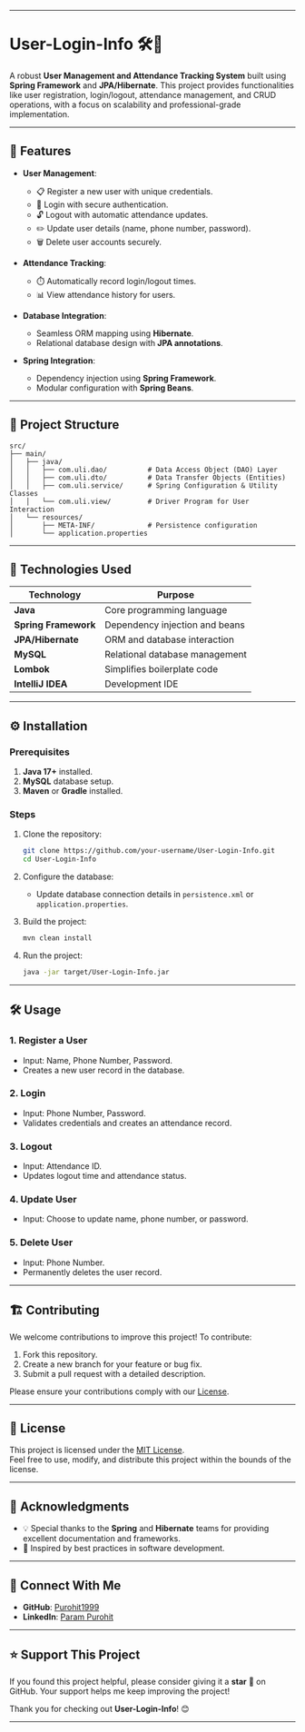 

---

# **User-Login-Info** 🛠️🔐

A robust **User Management and Attendance Tracking System** built using **Spring Framework** and **JPA/Hibernate**. This project provides functionalities like user registration, login/logout, attendance management, and CRUD operations, with a focus on scalability and professional-grade implementation.

---

## 🚀 **Features**

- **User Management**:
    - 📋 Register a new user with unique credentials.
    - 🔑 Login with secure authentication.
    - 🔓 Logout with automatic attendance updates.
    - ✏️ Update user details (name, phone number, password).
    - 🗑️ Delete user accounts securely.

- **Attendance Tracking**:
    - ⏱️ Automatically record login/logout times.
    - 📊 View attendance history for users.

- **Database Integration**:
    - Seamless ORM mapping using **Hibernate**.
    - Relational database design with **JPA annotations**.

- **Spring Integration**:
    - Dependency injection using **Spring Framework**.
    - Modular configuration with **Spring Beans**.

---

## 🧱 **Project Structure**

```
src/
├── main/
│   ├── java/
│   │   ├── com.uli.dao/          # Data Access Object (DAO) Layer
│   │   ├── com.uli.dto/          # Data Transfer Objects (Entities)
│   │   ├── com.uli.service/      # Spring Configuration & Utility Classes
│   │   └── com.uli.view/         # Driver Program for User Interaction
│   └── resources/
│       ├── META-INF/             # Persistence configuration
│       └── application.properties
```

---

## 📜 **Technologies Used**

| Technology           | Purpose                          |
|-----------------------|----------------------------------|
| **Java**             | Core programming language        |
| **Spring Framework** | Dependency injection and beans   |
| **JPA/Hibernate**    | ORM and database interaction     |
| **MySQL**            | Relational database management   |
| **Lombok**           | Simplifies boilerplate code      |
| **IntelliJ IDEA**    | Development IDE                  |

---

## ⚙️ **Installation**

### **Prerequisites**
1. **Java 17+** installed.
2. **MySQL** database setup.
3. **Maven** or **Gradle** installed.

### **Steps**
1. Clone the repository:
   ```bash
   git clone https://github.com/your-username/User-Login-Info.git
   cd User-Login-Info
   ```
2. Configure the database:
    - Update database connection details in `persistence.xml` or `application.properties`.

3. Build the project:
   ```bash
   mvn clean install
   ```

4. Run the project:
   ```bash
   java -jar target/User-Login-Info.jar
   ```

---

## 🛠️ **Usage**

### **1. Register a User**
- Input: Name, Phone Number, Password.
- Creates a new user record in the database.

### **2. Login**
- Input: Phone Number, Password.
- Validates credentials and creates an attendance record.

### **3. Logout**
- Input: Attendance ID.
- Updates logout time and attendance status.

### **4. Update User**
- Input: Choose to update name, phone number, or password.

### **5. Delete User**
- Input: Phone Number.
- Permanently deletes the user record.

---

## 🏗️ **Contributing**

We welcome contributions to improve this project! To contribute:
1. Fork this repository.
2. Create a new branch for your feature or bug fix.
3. Submit a pull request with a detailed description.

Please ensure your contributions comply with our [License](https://github.com/Purohit1999/User-Login-Info/blob/main/LICENSE).

---

## 📄 **License**

This project is licensed under the [MIT License](https://github.com/Purohit1999/User-Login-Info/blob/main/LICENSE).  
Feel free to use, modify, and distribute this project within the bounds of the license.

---

## 👥 **Acknowledgments**

- 💡 Special thanks to the **Spring** and **Hibernate** teams for providing excellent documentation and frameworks.
- 🙌 Inspired by best practices in software development.

---

## 🔗 **Connect With Me**

- **GitHub**: [Purohit1999](https://github.com/Purohit1999)
- **LinkedIn**: [Param Purohit](https://www.linkedin.com/in/param-p-370616310/)

---

## ⭐ **Support This Project**

If you found this project helpful, please consider giving it a **star** 🌟 on GitHub. Your support helps me keep improving the project!

Thank you for checking out **User-Login-Info**! 😊

---
